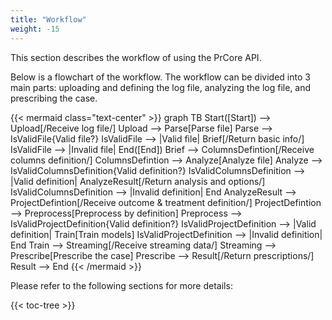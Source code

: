 ```yaml
---
title: "Workflow"
weight: -15
---
```


This section describes the workflow of using the PrCore API.

Below is a flowchart of the workflow. The workflow can be divided into 3 main parts: uploading and defining the log file, analyzing the log file, and prescribing the case.

{{< mermaid class="text-center" >}}
graph TB
    Start([Start]) --> Upload[/Receive log file/]
    Upload --> Parse[Parse file]
    Parse --> IsValidFile{Valid file?}
    IsValidFile --> |Valid file| Brief[/Return basic info/]
    IsValidFile --> |Invalid file| End([End])
    Brief --> ColumnsDefintion[/Receive columns definition/]
    ColumnsDefintion --> Analyze[Analyze file]
    Analyze --> IsValidColumnsDefinition{Valid definition?}
    IsValidColumnsDefinition --> |Valid definition| AnalyzeResult[/Return analysis and options/]
    IsValidColumnsDefinition --> |Invalid definition| End
    AnalyzeResult --> ProjectDefintion[/Receive outcome & treatment definition/]
    ProjectDefintion --> Preprocess[Preprocess by definition]
    Preprocess --> IsValidProjectDefinition{Valid definition?}
    IsValidProjectDefinition --> |Valid definition| Train[Train models]
    IsValidProjectDefinition --> |Invalid definition| End
    Train --> Streaming[/Receive streaming data/]
    Streaming --> Prescribe[Prescribe the case]
    Prescribe --> Result[/Return prescriptions/]
    Result --> End
{{< /mermaid >}}

Please refer to the following sections for more details:

{{< toc-tree >}}
